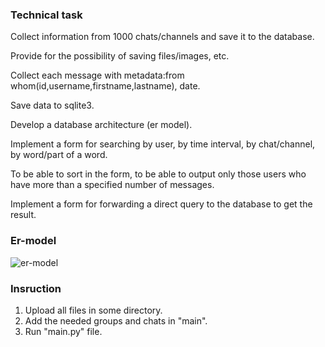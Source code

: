 ### Technical task

Collect information from 1000 chats/channels and save it to the database.

Provide for the possibility of saving files/images, etc.

Collect each message with metadata:from whom(id,username,firstname,lastname), date.

Save data to sqlite3.

Develop a database architecture (er model).

Implement a form for searching by user, by time interval, by chat/channel, by word/part of a word.

To be able to sort in the form, to be able to output only those users who have more than a specified number of messages.

Implement a form for forwarding a direct query to the database to get the result.

### Er-model
![er-model](https://github.com/nazarrrkin/Telegram_crawler/assets/144548215/6debb902-658a-43ce-9eab-5d99b53860ce)

### Insruction
1) Upload all files in some directory.
2) Add the needed groups and chats in "main".
3) Run "main.py" file.
